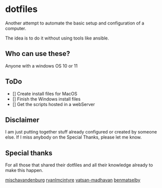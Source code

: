 # dotfiles

Another attempt to automate the basic setup and configuration of a computer.

The idea is to do it without using tools like ansible.


## Who can use these?
Anyone with a windows OS 10 or 11


## ToDo
- [] Create install files for MacOS
- [] Finish the Windows install files
- [] Get the scripts hosted in a webServer


## Disclaimer

I am just putting together stuff already configured or created by someone else.
If I miss anybody on the Special Thanks, please let me know.

## Special thanks

For all those that shared their dotfiles and all their knowledge already to make this happen.

[mischavandenburg](https://github.com/mischavandenburg/dotfiles)
[ryanlmcintyre](https://github.com/ryanoasis/nerd-fonts)
[vatsan-madhavan](https://github.com/vatsan-madhavan/NerdFontInstaller)
[benmatselby](https://github.com/benmatselby/dotfiles/blob/main/install.sh)